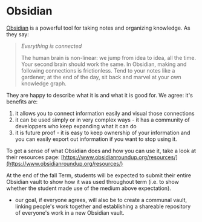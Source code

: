 # Obsidian

[Obsidian](https://obsidian.md) is a powerful tool for taking notes and organizing knowledge. As they say:

> _Everything is connected_
>
> The human brain is non-linear: we jump from idea to idea, all the time. Your second brain should work the same. In Obsidian, making and following connections is frictionless. Tend to your notes like a gardener; at the end of the day, sit back and marvel at your own knowledge graph.

They are happy to describe what it is and what it is good for. We agree: it's benefits are:

1. it allows you to connect information easily and visual those connections
2. it can be used simply or in very complex ways - it has a community of developpers who keep expanding what it can do
3. it is future proof - it is easy to keep ownership of your information and you can easily export out information if you want to stop using it.&#x20;

To get a sense of what Obsidian does and how you can use it, take a look at their resources page: [https://www.obsidianroundup.org/resources/](https://www.obsidianroundup.org/resources/)

At the end of the fall Term, students will be expected to submit their entire Obsidian vault to show how it was used throughout term (i.e. to show whether the student made use of the medium above expectation).&#x20;

* our goal, if everyone agrees, will also be to create a communal vault, linking people's work together and establishing a shareable repository of everyone's work in a new Obsidian vault.&#x20;

